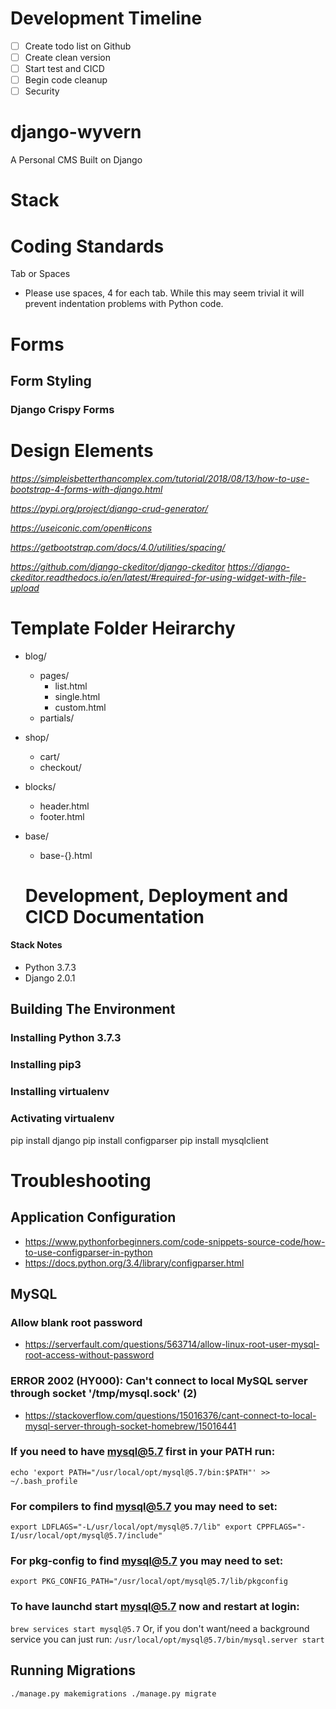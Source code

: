 # Development Timeline

 - [ ] Create todo list on Github
 - [ ] Create clean version 
 - [ ] Start test and CICD
 - [ ] Begin code cleanup
 - [ ] Security  

#

# django-wyvern

A Personal CMS Built on Django

# Stack

# Coding Standards

Tab or Spaces

- Please use spaces, 4 for each tab. While this may seem trivial it will prevent indentation problems with Python code.

# Forms

## Form Styling

### Django Crispy Forms

# Design Elements

*https://simpleisbetterthancomplex.com/tutorial/2018/08/13/how-to-use-bootstrap-4-forms-with-django.html*

*https://pypi.org/project/django-crud-generator/*

*https://useiconic.com/open#icons*

*https://getbootstrap.com/docs/4.0/utilities/spacing/*

*https://github.com/django-ckeditor/django-ckeditor*
*https://django-ckeditor.readthedocs.io/en/latest/#required-for-using-widget-with-file-upload*

# Template Folder Heirarchy

- blog/
  - pages/
    - list.html
    - single.html
    - custom.html
  - partials/
- shop/
  - cart/
  - checkout/
- blocks/
  - header.html
  - footer.html
- base/
  - base-{}.html  


  # Development, Deployment and CICD Documentation

#### Stack Notes
- Python 3.7.3
- Django 2.0.1

## Building The Environment 

### Installing Python 3.7.3

### Installing pip3

### Installing virtualenv

### Activating virtualenv

pip install django
pip install configparser
pip install mysqlclient

# Troubleshooting

## Application Configuration

- https://www.pythonforbeginners.com/code-snippets-source-code/how-to-use-configparser-in-python
- https://docs.python.org/3.4/library/configparser.html

## MySQL

### Allow blank root password
- https://serverfault.com/questions/563714/allow-linux-root-user-mysql-root-access-without-password

### ERROR 2002 (HY000): Can't connect to local MySQL server through socket '/tmp/mysql.sock' (2)
- https://stackoverflow.com/questions/15016376/cant-connect-to-local-mysql-server-through-socket-homebrew/15016441

### If you need to have mysql@5.7 first in your PATH run:

`echo 'export PATH="/usr/local/opt/mysql@5.7/bin:$PATH"' >> ~/.bash_profile`

### For compilers to find mysql@5.7 you may need to set:
`export LDFLAGS="-L/usr/local/opt/mysql@5.7/lib"
   export CPPFLAGS="-I/usr/local/opt/mysql@5.7/include"`

### For pkg-config to find mysql@5.7 you may need to set:

`export PKG_CONFIG_PATH="/usr/local/opt/mysql@5.7/lib/pkgconfig`

### To have launchd start mysql@5.7 now and restart at login:
  `brew services start mysql@5.7`
Or, if you don't want/need a background service you can just run:
  `/usr/local/opt/mysql@5.7/bin/mysql.server start`

## Running Migrations

`./manage.py makemigrations
./manage.py migrate`
